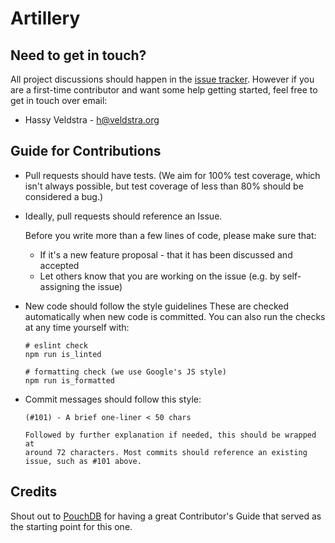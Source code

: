 # Artillery

## Need to get in touch?

All project discussions should happen in the [issue tracker](https://github.com/shoreditch-ops/artillery/issues).
However if you are a first-time contributor and want some help getting started,
feel free to get in touch over email:

* Hassy Veldstra - [h@veldstra.org](mailto:h@veldstra.org)

## Guide for Contributions

* Pull requests should have tests. (We aim for 100% test coverage, which isn't
  always possible, but test coverage of less than 80% should be considered a
  bug.)
* Ideally, pull requests should reference an Issue.

  Before you write more than a few lines of code, please make sure that:

  * If it's a new feature proposal - that it has been discussed and accepted
  * Let others know that you are working on the issue (e.g. by self-assigning the issue)

* New code should follow the style guidelines
  These are checked automatically when new code is committed. You can also run
  the checks at any time yourself with:

  ```shell
  # eslint check
  npm run is_linted
  ```

  ```shell
  # formatting check (we use Google's JS style)
  npm run is_formatted
  ```
* Commit messages should follow this style:
  ```
  (#101) - A brief one-liner < 50 chars

  Followed by further explanation if needed, this should be wrapped at
  around 72 characters. Most commits should reference an existing
  issue, such as #101 above.
  ```

## Credits

Shout out to [PouchDB](https://github.com/pouchdb/pouchdb) for having a great
Contributor's Guide that served as the starting point for this one.
